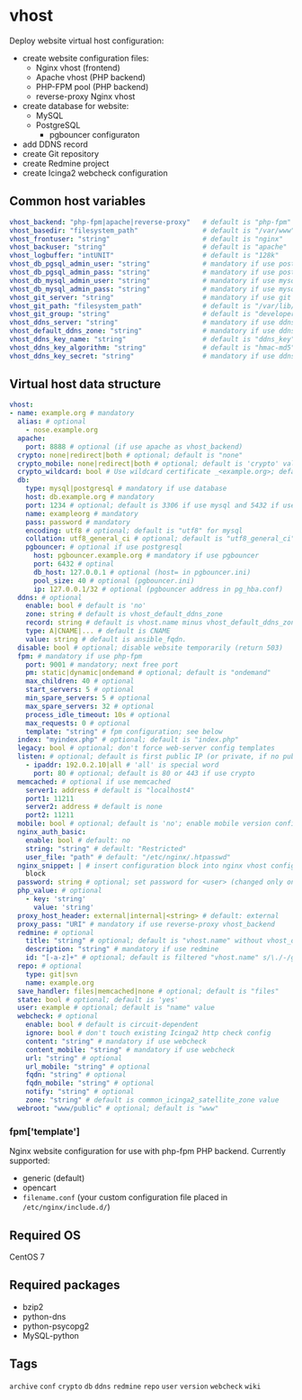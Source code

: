 <!-- vim: set ft=ansible: -->
# vhost
Deploy website virtual host configuration:
+ create website configuration files:
  + Nginx vhost (frontend)
  + Apache vhost (PHP backend)
  + PHP-FPM pool (PHP backend)
  + reverse-proxy Nginx vhost
+ create database for website:
  + MySQL
  + PostgreSQL
    + pgbouncer configuraton
+ add DDNS record
+ create Git repository
+ create Redmine project
+ create Icinga2 webcheck configuration
## Common host variables
```yaml
vhost_backend: "php-fpm|apache|reverse-proxy"   # default is "php-fpm"
vhost_basedir: "filesystem_path"                # default is "/var/www"
vhost_frontuser: "string"                       # default is "nginx"
vhost_backuser: "string"                        # default is "apache"
vhost_logbuffer: "intUNIT"                      # default is "128k"
vhost_db_pgsql_admin_user: "string"             # mandatory if use postgresql
vhost_db_pgsql_admin_pass: "string"             # mandatory if use postgresql
vhost_db_mysql_admin_user: "string"             # mandatory if use mysql
vhost_db_mysql_admin_pass: "string"             # mandatory if use mysql
vhost_git_server: "string"                      # mandatory if use git
vhost_git_path: "filesystem_path"               # default is "/var/lib/git"
vhost_git_group: "string"                       # default is "developers"
vhost_ddns_server: "string"                     # mandatory if use ddns
vhost_default_ddns_zone: "string"               # mandatory if use ddns, git, redmine
vhost_ddns_key_name: "string"                   # default is "ddns_key"
vhost_ddns_key_algorithm: "string"              # default is "hmac-md5"
vhost_ddns_key_secret: "string"                 # mandatory if use ddns
```
## Virtual host data structure
```yaml
vhost:
- name: example.org # mandatory
  alias: # optional
    - nose.example.org
  apache:
    port: 8888 # optional (if use apache as vhost_backend)
  crypto: none|redirect|both # optional; default is "none"
  crypto_mobile: none|redirect|both # optional; default is 'crypto' value
  crypto_wildcard: bool # Use wildcard certificate _<example.org>; default: false
  db:
    type: mysql|postgresql # mandatory if use database
    host: db.example.org # mandatory
    port: 1234 # optional; default is 3306 if use mysql and 5432 if use postgresql
    name: exampleorg # mandatory
    pass: password # mandatory
    encoding: utf8 # optional; default is "utf8" for mysql
    collation: utf8_general_ci # optional; default is "utf8_general_ci" for mysql
    pgbouncer: # optional if use postgresql
      host: pgbouncer.example.org # mandatory if use pgbouncer
      port: 6432 # optinal
      db_host: 127.0.0.1 # optional (host= in pgbouncer.ini)
      pool_size: 40 # optional (pgbouncer.ini)
      ip: 127.0.0.1/32 # optional (pgbouncer address in pg_hba.conf)
  ddns: # optional
    enable: bool # default is 'no'
    zone: string # default is vhost_default_ddns_zone
    record: string # default is vhost.name minus vhost_default_ddns_zone
    type: A|CNAME|... # default is CNAME
    value: string # default is ansible_fqdn.
  disable: bool # optional; disable website temporarily (return 503)
  fpm: # mandatory if use php-fpm
    port: 9001 # mandatory; next free port
    pm: static|dynamic|ondemand # optional; default is "ondemand"
    max_children: 40 # optional
    start_servers: 5 # optional
    min_spare_servers: 5 # optional
    max_spare_servers: 32 # optional
    process_idle_timeout: 10s # optional
    max_requests: 0 # optional
    template: "string" # fpm configuration; see below
  index: "myindex.php" # optional; default is "index.php"
  legacy: bool # optional; don't force web-server config templates
  listen: # optional; default is first public IP (or private, if no public addresses)
    - ipaddr: 192.0.2.10|all # 'all' is special word
      port: 80 # optional; default is 80 or 443 if use crypto
  memcached: # optional if use memcached
    server1: address # default is "localhost4"
    port1: 11211
    server2: address # default is none
    port2: 11211
  mobile: bool # optional; default is 'no'; enable mobile version config with same site root
  nginx_auth_basic:
    enable: bool # default: no
    string: "string" # default: "Restricted"
    user_file: "path" # default: "/etc/nginx/.htpasswd"
  nginx_snippet: | # insert configuration block into nginx vhost config in the 'server' context (before "backend section")
    block
  password: string # optional; set password for <user> (changed only on_create)
  php_value: # optional
    - key: 'string'
      value: 'string'
  proxy_host_header: external|internal|<string> # default: external
  proxy_pass: "URI" # mandatory if use reverse-proxy vhost_backend
  redmine: # optional
    title: "string" # optional; default is "vhost.name" without vhost_default_ddns_zone$
    description: "string" # mandatory if use redmine
    id: "[-a-z]+" # optional; default is filtered "vhost.name" s/\./-/g
  repo: # optional
    type: git|svn
    name: example.org
  save_handler: files|memcached|none # optional; default is "files"
  state: bool # optional; default is 'yes'
  user: example # optional; default is "name" value
  webcheck: # optional
    enable: bool # default is circuit-dependent
    ignore: bool # don't touch existing Icinga2 http check config
    content: "string" # mandatory if use webcheck
    content_mobile: "string" # mandatory if use webcheck
    url: "string" # optional
    url_mobile: "string" # optional
    fqdn: "string" # optional
    fqdn_mobile: "string" # optional
    notify: "string" # optional
    zone: "string" # default is common_icinga2_satellite_zone value
  webroot: "www/public" # optional; default is "www"

```
### fpm['template']
Nginx website configuration for use with php-fpm PHP backend. Currently supported:
+ generic (default)
+ opencart
+ `filename.conf` (your custom configuration file placed in `/etc/nginx/include.d/`)
## Required OS
CentOS 7
## Required packages
+ bzip2
+ python-dns
+ python-psycopg2
+ MySQL-python
## Tags
`archive` `conf` `crypto` `db` `ddns` `redmine` `repo` `user` `version` `webcheck` `wiki`

